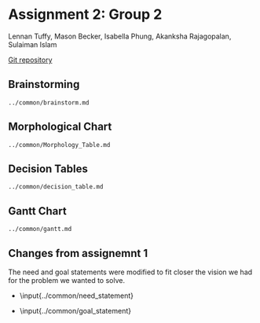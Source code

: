 # Assignment 2: Group 2
Lennan Tuffy, Mason Becker, Isabella Phung, Akanksha Rajagopalan, Sulaiman Islam

[Git repository](https://git.ucsc.edu/itphung/cse123-project)

## Brainstorming
```{.include}
../common/brainstorm.md
```

## Morphological Chart
```{.include}
../common/Morphology_Table.md
```

## Decision Tables
```{.include}
../common/decision_table.md
```

## Gantt Chart
```{.include}
../common/gantt.md
```

## Changes from assignemnt 1
The need and goal statements were modified to fit closer the vision we had for the problem we wanted to solve.

- \input{../common/need_statement}

- \input{../common/goal_statement}

